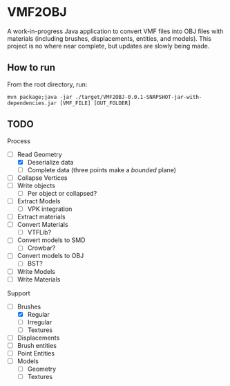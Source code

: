 # VMF2OBJ

A work-in-progress Java application to convert VMF files into OBJ files with materials (including brushes, displacements, entities, and models). This project is no where near complete, but updates are slowly being made.

## How to run

From the root directory, run:

`mvn package;java -jar ./target/VMF2OBJ-0.0.1-SNAPSHOT-jar-with-dependencies.jar [VMF_FILE] [OUT_FOLDER]`

## TODO

Process
- [ ] Read Geometry
    - [X] Deserialize data
    - [ ] Complete data (three points make a *bounded* plane)
- [ ] Collapse Vertices
- [ ] Write objects
    - [ ] Per object or collapsed?
- [ ] Extract Models
    - [ ] VPK integration
- [ ] Extract materials
- [ ] Convert Materials
    - [ ] VTFLib?
- [ ] Convert models to SMD
    - [ ] Crowbar?
- [ ] Convert models to OBJ
    - [ ] BST?
- [ ] Write Models
- [ ] Write Materials

Support
- [ ] Brushes
    - [X] Regular
    - [ ] Irregular
    - [ ] Textures
- [ ] Displacements
- [ ] Brush entities
- [ ] Point Entities
- [ ] Models
    - [ ] Geometry
    - [ ] Textures
